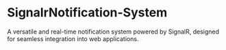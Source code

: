 # SignalrNotification-System
A versatile and real-time notification system powered by SignalR, designed for seamless integration into web applications.
